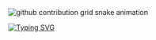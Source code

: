 <picture>
  <source media="(prefers-color-scheme: dark)" srcset="https://content.zlaaa.top/LSVulnerable/LSVulnerable/output/github-contribution-grid-snake-dark.svg">
  <source media="(prefers-color-scheme: light)" srcset="https://content.zlaaa.top/LSVulnerable/LSVulnerable/output/github-contribution-grid-snake.svg">
  <img alt="github contribution grid snake animation" src="https://content.zlaaa.top/platane/platane/output/github-contribution-grid-snake.svg">
</picture>

[![Typing SVG](https://readme-typing-svg.demolab.com?font=Times+New+Roman&pause=1000&center=true&width=435&lines=printf(%22hello+world%22);Have+a+nice+day)](https://git.io/typing-svg)
